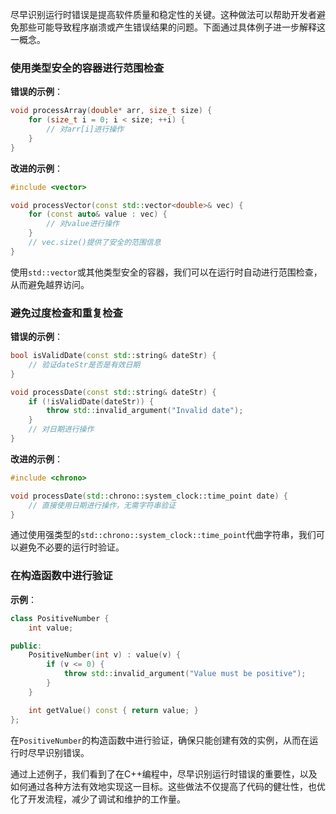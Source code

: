 尽早识别运行时错误是提高软件质量和稳定性的关键。这种做法可以帮助开发者避免那些可能导致程序崩溃或产生错误结果的问题。下面通过具体例子进一步解释这一概念。

### 使用类型安全的容器进行范围检查

**错误的示例**：
```cpp
void processArray(double* arr, size_t size) {
    for (size_t i = 0; i < size; ++i) {
        // 对arr[i]进行操作
    }
}
```

**改进的示例**：
```cpp
#include <vector>

void processVector(const std::vector<double>& vec) {
    for (const auto& value : vec) {
        // 对value进行操作
    }
    // vec.size()提供了安全的范围信息
}
```

使用`std::vector`或其他类型安全的容器，我们可以在运行时自动进行范围检查，从而避免越界访问。

### 避免过度检查和重复检查

**错误的示例**：
```cpp
bool isValidDate(const std::string& dateStr) {
    // 验证dateStr是否是有效日期
}

void processDate(const std::string& dateStr) {
    if (!isValidDate(dateStr)) {
        throw std::invalid_argument("Invalid date");
    }
    // 对日期进行操作
}
```

**改进的示例**：
```cpp
#include <chrono>

void processDate(std::chrono::system_clock::time_point date) {
    // 直接使用日期进行操作，无需字符串验证
}
```

通过使用强类型的`std::chrono::system_clock::time_point`代曲字符串，我们可以避免不必要的运行时验证。

### 在构造函数中进行验证

**示例**：
```cpp
class PositiveNumber {
    int value;

public:
    PositiveNumber(int v) : value(v) {
        if (v <= 0) {
            throw std::invalid_argument("Value must be positive");
        }
    }

    int getValue() const { return value; }
};
```

在`PositiveNumber`的构造函数中进行验证，确保只能创建有效的实例，从而在运行时尽早识别错误。

通过上述例子，我们看到了在C++编程中，尽早识别运行时错误的重要性，以及如何通过各种方法有效地实现这一目标。这些做法不仅提高了代码的健壮性，也优化了开发流程，减少了调试和维护的工作量。